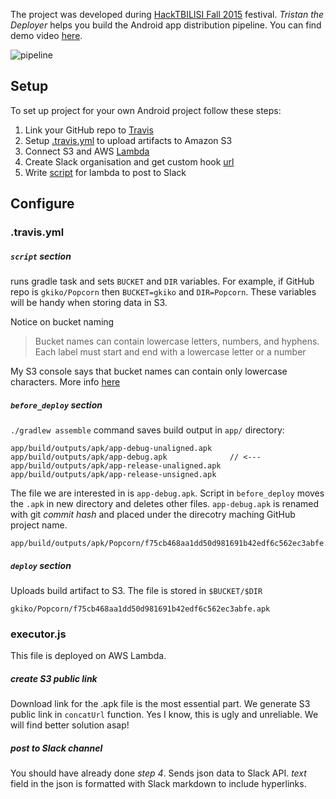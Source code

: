 The project was developed during [HackTBILISI Fall 2015](http://hacktbilisi2015.devpost.com) festival.
_Tristan the Deployer_ helps you build the Android app distribution pipeline.
You can find demo video [here](http://devpost.com/software/tristan-the-deployer).

![pipeline](http://challengepost-s3-challengepost.netdna-ssl.com/photos/production/software_photos/000/331/537/datas/gallery.jpg)

## Setup

To set up project for your own Android project follow these steps:

1. Link your GitHub repo to [Travis](https://docs.travis-ci.com/user/getting-started/)
2. Setup [.travis.yml](tavis.yml) to upload artifacts to Amazon S3
3. Connect S3 and AWS [Lambda](http://docs.aws.amazon.com/AmazonS3/latest/UG/SettingBucketNotifications.html)
4. Create Slack organisation and get custom hook [url](https://api.slack.com/custom-integrations)
5. Write [script](executor.js) for lambda to post to Slack

## Configure

### .travis.yml

##### `script` section
runs gradle task and sets `BUCKET` and `DIR` variables.
For example, if GitHub repo is `gkiko/Popcorn` then `BUCKET=gkiko` and `DIR=Popcorn`.
These variables will be handy when storing data in S3.

Notice on bucket naming

> Bucket names can contain lowercase letters, numbers, and hyphens. Each label must start and end with a lowercase letter or a number

My S3 console says that bucket names can contain only lowercase characters. More info [here](http://docs.aws.amazon.com/AmazonS3/latest/dev/BucketRestrictions.html)

##### `before_deploy` section
`./gradlew assemble` command saves build output in `app/` directory:

```
app/build/outputs/apk/app-debug-unaligned.apk
app/build/outputs/apk/app-debug.apk              // <---
app/build/outputs/apk/app-release-unaligned.apk
app/build/outputs/apk/app-release-unsigned.apk
```

The file we are interested in is `app-debug.apk`. Script in `before_deploy` moves the `.apk` in new directory and deletes other files.
`app-debug.apk` is renamed with git _commit hash_ and placed under the direcotry maching GitHub project name.

```
app/build/outputs/apk/Popcorn/f75cb468aa1dd50d981691b42edf6c562ec3abfe.apk
```

##### `deploy` section
Uploads build artifact to S3. The file is stored in `$BUCKET/$DIR`

```
gkiko/Popcorn/f75cb468aa1dd50d981691b42edf6c562ec3abfe.apk
```

### executor.js
This file is deployed on AWS Lambda.

##### create S3 public link

Download link for the .apk file is the most essential part. We generate S3 public link in `concatUrl` function. Yes I know, this is ugly and unreliable. We will find better solution asap!

##### post to Slack channel

You should have already done _step 4_. Sends json data to Slack API. _text_ field in the json is formatted with Slack markdown to include hyperlinks.
